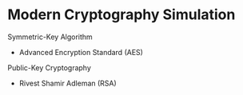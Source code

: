 # Modern Cryptography Simulation
Symmetric-Key Algorithm
 - Advanced Encryption Standard (AES)
 
Public-Key Cryptography
 - Rivest Shamir Adleman (RSA)
